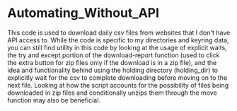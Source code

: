 # Automating_Without_API
This code is used to download daily csv files from websites that I don't have API access to. While the code is specific to my directories and keyring data, you can still find utility in this code by looking at the usage of explicit waits, the try and except portion of the download-report function (used to click the extra button for zip files only if the download is in a zip file), and the idea and functionality behind using the holding directory (holding_dir) to explicitly wait for the csv to complete downloading before moving on to the next file. Looking at how the script accounts for the possibility of files being downloaded in zip files and conditionally unzips them through the move function may also be beneficial.

